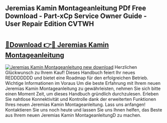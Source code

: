 ## Jeremias Kamin Montageanleitung PDf Free Download - Part-xCp Service Owner Guide - User Repair Edition CVTWH

# <h2><a href="http://df6zup.blite.top/?on=Jeremias+Kamin+Montageanleitung">🔗Download 👉🔴 Jeremias Kamin Montageanleitung</a></h2>

[![Jeremias Kamin Montageanleitung new download](https://i.imgur.com/lujVjoI.png)](http://df6zup.blite.top/?on=Jeremias+Kamin+Montageanleitung)
Herzlichen Glückwunsch zu Ihrem Kauf! Dieses Handbuch feiert Ihr neues REDDDDDDD und bietet eine Roadmap für den erfolgreichen Betrieb. Wichtige Informationen im Voraus Um die beste Erfahrung mit Ihrem neuen Jeremias Kamin Montageanleitung zu gewährleisten, nehmen Sie sich bitte einen Moment Zeit, um dieses Handbuch gründlich durchzulesen. Erleben Sie nahtlose Konnektivität und Kontrolle dank der erweiterten Funktionen Ihres neuen Jeremias Kamin Montageanleitung. Lass uns anfangen! Kontaktieren Sie uns noch heute und lassen Sie uns Ihnen helfen, das Beste aus Ihrem neuen Jeremias Kamin MontageanleitungD zu machen.
